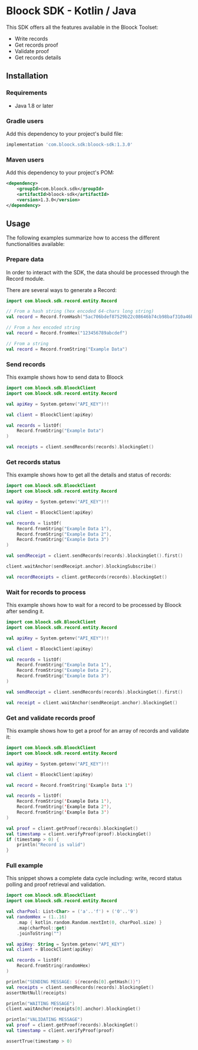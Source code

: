 # Bloock SDK - Kotlin / Java

This SDK offers all the features available in the Bloock Toolset:

- Write records
- Get records proof
- Validate proof
- Get records details

## Installation

### Requirements

- Java 1.8 or later

### Gradle users

Add this dependency to your project's build file:

```groovy
implementation 'com.bloock.sdk:bloock-sdk:1.3.0'
```

### Maven users

Add this dependency to your project's POM:

```xml
<dependency>
    <groupId>com.bloock.sdk</groupId>
    <artifactId>bloock-sdk</artifactId>
    <version>1.3.0</version>
</dependency>
```

## Usage

The following examples summarize how to access the different functionalities available:

### Prepare data

In order to interact with the SDK, the data should be processed through the Record module.

There are several ways to generate a Record:

```kotlin
import com.bloock.sdk.record.entity.Record

// From a hash string (hex encoded 64-chars long string)
val record = Record.fromHash("5ac706bdef87529b22c08646b74cb98baf310a46bd21ee420814b04c71fa42b1")

// From a hex encoded string
val record = Record.fromHex("123456789abcdef")

// From a string
val record = Record.fromString("Example Data")
```

### Send records

This example shows how to send data to Bloock

```kotlin
import com.bloock.sdk.BloockClient
import com.bloock.sdk.record.entity.Record

val apiKey = System.getenv("API_KEY")!!

val client = BloockClient(apiKey)

val records = listOf(
    Record.fromString("Example Data")
)

val receipts = client.sendRecords(records).blockingGet()
```

### Get records status

This example shows how to get all the details and status of records:

```kotlin
import com.bloock.sdk.BloockClient
import com.bloock.sdk.record.entity.Record

val apiKey = System.getenv("API_KEY")!!

val client = BloockClient(apiKey)

val records = listOf(
    Record.fromString("Example Data 1"),
    Record.fromString("Example Data 2"),
    Record.fromString("Example Data 3")
)

val sendReceipt = client.sendRecords(records).blockingGet().first()

client.waitAnchor(sendReceipt.anchor).blockingSubscribe()

val recordReceipts = client.getRecords(records).blockingGet()
```

### Wait for records to process

This example shows how to wait for a record to be processed by Bloock after sending it.

```kotlin
import com.bloock.sdk.BloockClient
import com.bloock.sdk.record.entity.Record

val apiKey = System.getenv("API_KEY")!!

val client = BloockClient(apiKey)

val records = listOf(
    Record.fromString("Example Data 1"),
    Record.fromString("Example Data 2"),
    Record.fromString("Example Data 3")
)

val sendReceipt = client.sendRecords(records).blockingGet().first()

val receipt = client.waitAnchor(sendReceipt.anchor).blockingGet()
```

### Get and validate records proof

This example shows how to get a proof for an array of records and validate it:

```kotlin
import com.bloock.sdk.BloockClient
import com.bloock.sdk.record.entity.Record

val apiKey = System.getenv("API_KEY")!!

val client = BloockClient(apiKey)

val record = Record.fromString('Example Data 1')

val records = listOf(
    Record.fromString('Example Data 1'),
    Record.fromString('Example Data 2'),
    Record.fromString('Example Data 3')
)

val proof = client.getProof(records).blockingGet()
val timestamp = client.verifyProof(proof).blockingGet()
if (timestamp > 0) {
    println("Record is valid")
}
```

### Full example

This snippet shows a complete data cycle including: write, record status polling and proof retrieval and validation.

```kotlin
import com.bloock.sdk.BloockClient
import com.bloock.sdk.record.entity.Record

val charPool: List<Char> = ('a'..'f') + ('0'..'9')
val randomHex = (1..16)
    .map { kotlin.random.Random.nextInt(0, charPool.size) }
    .map(charPool::get)
    .joinToString("")

val apiKey: String = System.getenv("API_KEY")
val client = BloockClient(apiKey)

val records = listOf(
    Record.fromString(randomHex)
)

println("SENDING MESSAGE: ${records[0].getHash()}")
val receipts = client.sendRecords(records).blockingGet()
assertNotNull(receipts)

println("WAITING MESSAGE")
client.waitAnchor(receipts[0].anchor).blockingGet()

println("VALIDATING MESSAGE")
val proof = client.getProof(records).blockingGet()
val timestamp = client.verifyProof(proof)

assertTrue(timestamp > 0)
```